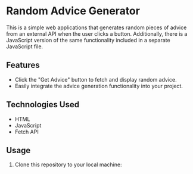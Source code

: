 # Random Advice Generator

This is a simple web applications that generates random pieces of advice from an external API when the user clicks a button. Additionally, there is a JavaScript version of the same functionality included in a separate JavaScript file.

## Features

- Click the "Get Advice" button to fetch and display random advice.
- Easily integrate the advice generation functionality into your project.

## Technologies Used

- HTML
- JavaScript
- Fetch API

## Usage

1. Clone this repository to your local machine:

